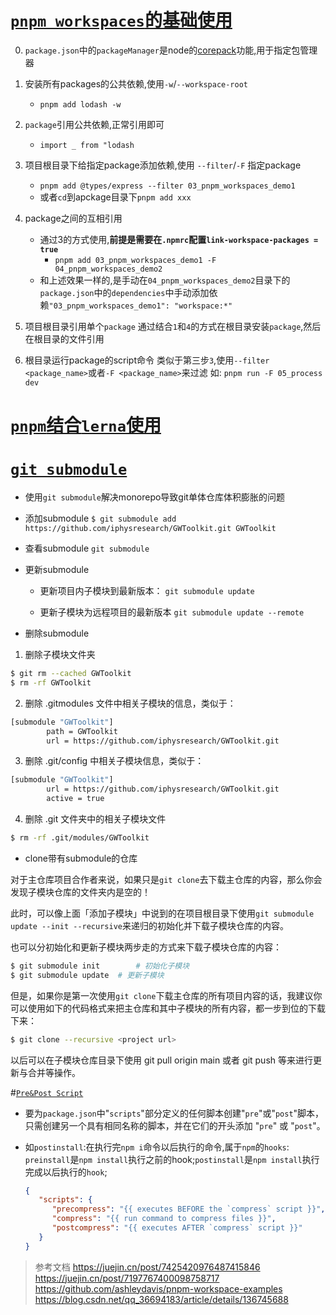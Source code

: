 # [`pnpm workspaces`的基础使用](https://juejin.cn/post/7425420976487415846)

0. `package.json`中的`packageManager`是node的[corepack](https://nodejs.org/docs/latest/api/corepack.html)功能,用于指定包管理器

1. 安装所有packages的公共依赖,使用`-w`/`--workspace-root`
   + `pnpm add lodash -w`

2. `package`引用公共依赖,正常引用即可
   + `import _ from "lodash`

3. 项目根目录下给指定package添加依赖,使用 `--filter`/`-F` 指定package
   + `pnpm add @types/express --filter 03_pnpm_workspaces_demo1`
   + 或者`cd`到apckage目录下`pnpm add xxx`

4. package之间的互相引用
   + 通过3的方式使用,**前提是需要在`.npmrc`配置`link-workspace-packages = true`**
     + `pnpm add 03_pnpm_workspaces_demo1 -F 04_pnpm_workspaces_demo2`
   + 和上述效果一样的,是手动在`04_pnpm_workspaces_demo2`目录下的`package.json`中的`dependencies`中手动添加依赖`"03_pnpm_workspaces_demo1": "workspace:*"`
   
5. 项目根目录引用单个`package`
   通过结合`1`和`4`的方式在根目录安装`package`,然后在根目录的文件引用

6. 根目录运行package的script命令
   类似于第三步`3`,使用`--filter <package_name>`或者`-F <package_name>`来过滤
   如: `pnpm run -F 05_process dev`


# [`pnpm`结合`lerna`使用](https://lerna.nodejs.cn/docs/recipes/using-pnpm-with-lerna)


# [`git submodule`](https://iphysresearch.github.io/blog/post/programing/git/git_submodule/) 
+ 使用`git submodule`解决monorepo导致git单体仓库体积膨胀的问题

+ 添加submodule
  `$ git submodule add https://github.com/iphysresearch/GWToolkit.git GWToolkit`

+ 查看submodule
  `git submodule`

+ 更新submodule

  + 更新项目内子模块到最新版本：
   `git submodule update`

  + 更新子模块为远程项目的最新版本
   `git submodule update --remote`

+ 删除submodule

1. 删除子模块文件夹

```bash
$ git rm --cached GWToolkit
$ rm -rf GWToolkit
```

2. 删除 .gitmodules 文件中相关子模块的信息，类似于：
```bash
[submodule "GWToolkit"]
        path = GWToolkit
        url = https://github.com/iphysresearch/GWToolkit.git
```

3. 删除 .git/config 中相关子模块信息，类似于：
```bash
[submodule "GWToolkit"]
        url = https://github.com/iphysresearch/GWToolkit.git
        active = true
```

4. 删除 .git 文件夹中的相关子模块文件
```bash
$ rm -rf .git/modules/GWToolkit
```

+ clone带有submodule的仓库

对于主仓库项目合作者来说，如果只是`git clone`去下载主仓库的内容，那么你会发现子模块仓库的文件夹内是空的！

此时，可以像上面「添加子模块」中说到的在项目根目录下使用`git submodule update --init --recursive`来递归的初始化并下载子模块仓库的内容。

也可以分初始化和更新子模块两步走的方式来下载子模块仓库的内容：
```bash
$ git submodule init		# 初始化子模块
$ git submodule update	# 更新子模块
```

但是，如果你是第一次使用`git clone`下载主仓库的所有项目内容的话，我建议你可以使用如下的代码格式来把主仓库和其中子模块的所有内容，都一步到位的下载下来：

```bash
$ git clone --recursive <project url>
```

以后可以在子模块仓库目录下使用 git pull origin main 或者 git push 等来进行更新与合并等操作。


#[`Pre&Post Script`](https://docs.npmjs.com/cli/v8/using-npm/scripts#pre--post-scripts)

+ 要为`package.json`中"`scripts`"部分定义的任何脚本创建"`pre`"或"`post`"脚本，只需创建另一个具有相同名称的脚本，并在它们的开头添加 "`pre`" 或 "`post`"。

+ 如`postinstall`:在执行完`npm i`命令以后执行的命令,属于`npm`的`hooks`: `preinstall`是`npm install`执行之前的hook;`postinstall`是`npm install`执行完成以后执行的`hook`;

   ```json
   {
      "scripts": {
         "precompress": "{{ executes BEFORE the `compress` script }}",
         "compress": "{{ run command to compress files }}",
         "postcompress": "{{ executes AFTER `compress` script }}"
      }
   }
   ```

> 参考文档
> https://juejin.cn/post/7425420976487415846
> https://juejin.cn/post/7197767400098758717
> https://github.com/ashleydavis/pnpm-workspace-examples
> https://blog.csdn.net/qq_36694183/article/details/136745688